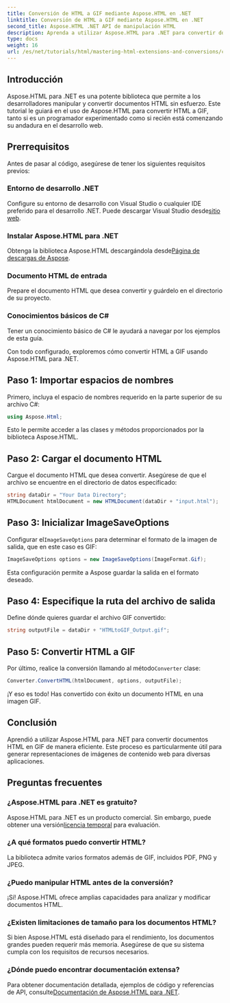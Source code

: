 ```yaml
---
title: Conversión de HTML a GIF mediante Aspose.HTML en .NET
linktitle: Conversión de HTML a GIF mediante Aspose.HTML en .NET
second_title: Aspose.HTML .NET API de manipulación HTML
description: Aprenda a utilizar Aspose.HTML para .NET para convertir documentos HTML en imágenes GIF sin problemas. Esta guía completa lo guiará paso a paso.
type: docs
weight: 16
url: /es/net/tutorials/html/mastering-html-extensions-and-conversions/converting-html-to-gif/
---
```

## Introducción

Aspose.HTML para .NET es una potente biblioteca que permite a los desarrolladores manipular y convertir documentos HTML sin esfuerzo. Este tutorial le guiará en el uso de Aspose.HTML para convertir HTML a GIF, tanto si es un programador experimentado como si recién está comenzando su andadura en el desarrollo web.

## Prerrequisitos

Antes de pasar al código, asegúrese de tener los siguientes requisitos previos:

### Entorno de desarrollo .NET 

 Configure su entorno de desarrollo con Visual Studio o cualquier IDE preferido para el desarrollo .NET. Puede descargar Visual Studio desde[sitio web](https://visualstudio.microsoft.com/downloads/).

### Instalar Aspose.HTML para .NET

 Obtenga la biblioteca Aspose.HTML descargándola desde[Página de descargas de Aspose](https://releases.aspose.com/html/net/).

### Documento HTML de entrada

Prepare el documento HTML que desea convertir y guárdelo en el directorio de su proyecto.

### Conocimientos básicos de C#

Tener un conocimiento básico de C# le ayudará a navegar por los ejemplos de esta guía.

Con todo configurado, exploremos cómo convertir HTML a GIF usando Aspose.HTML para .NET.

## Paso 1: Importar espacios de nombres

Primero, incluya el espacio de nombres requerido en la parte superior de su archivo C#:

```csharp
using Aspose.Html;
```

Esto le permite acceder a las clases y métodos proporcionados por la biblioteca Aspose.HTML.

## Paso 2: Cargar el documento HTML

Cargue el documento HTML que desea convertir. Asegúrese de que el archivo se encuentre en el directorio de datos especificado:

```csharp
string dataDir = "Your Data Directory";
HTMLDocument htmlDocument = new HTMLDocument(dataDir + "input.html");
```

## Paso 3: Inicializar ImageSaveOptions

 Configurar el`ImageSaveOptions` para determinar el formato de la imagen de salida, que en este caso es GIF:

```csharp
ImageSaveOptions options = new ImageSaveOptions(ImageFormat.Gif);
```

Esta configuración permite a Aspose guardar la salida en el formato deseado.

## Paso 4: Especifique la ruta del archivo de salida

Define dónde quieres guardar el archivo GIF convertido:

```csharp
string outputFile = dataDir + "HTMLtoGIF_Output.gif";
```

## Paso 5: Convertir HTML a GIF

Por último, realice la conversión llamando al método`Converter` clase:

```csharp
Converter.ConvertHTML(htmlDocument, options, outputFile);
```

¡Y eso es todo! Has convertido con éxito un documento HTML en una imagen GIF.

## Conclusión

Aprendió a utilizar Aspose.HTML para .NET para convertir documentos HTML en GIF de manera eficiente. Este proceso es particularmente útil para generar representaciones de imágenes de contenido web para diversas aplicaciones.

## Preguntas frecuentes

### ¿Aspose.HTML para .NET es gratuito?  
 Aspose.HTML para .NET es un producto comercial. Sin embargo, puede obtener una versión[licencia temporal](https://purchase.conholdate.com/temporary-license/) para evaluación.

### ¿A qué formatos puedo convertir HTML?  
La biblioteca admite varios formatos además de GIF, incluidos PDF, PNG y JPEG.

### ¿Puedo manipular HTML antes de la conversión?  
¡Sí! Aspose.HTML ofrece amplias capacidades para analizar y modificar documentos HTML.

### ¿Existen limitaciones de tamaño para los documentos HTML?  
Si bien Aspose.HTML está diseñado para el rendimiento, los documentos grandes pueden requerir más memoria. Asegúrese de que su sistema cumpla con los requisitos de recursos necesarios.

### ¿Dónde puedo encontrar documentación extensa?  
 Para obtener documentación detallada, ejemplos de código y referencias de API, consulte[Documentación de Aspose.HTML para .NET](https://reference.aspose.com/html/net/).